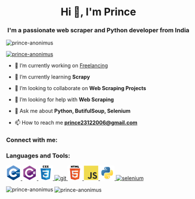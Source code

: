 <h1 align="center">Hi 👋, I'm Prince</h1>
<h3 align="center">I'm a passionate web scraper and Python developer from India</h3>

<p align="left"> <img src="https://komarev.com/ghpvc/?username=prince-anonimus&label=Profile%20views&color=0e75b6&style=flat" alt="prince-anonimus" /> </p>

<p align="left"> <a href="https://github.com/ryo-ma/github-profile-trophy"><img src="https://github-profile-trophy.vercel.app/?username=prince-anonimus" alt="prince-anonimus" /></a> </p>

- 🔭 I’m currently working on [Freelancing](www.upwork.com)

- 🌱 I’m currently learning **Scrapy**

- 👯 I’m looking to collaborate on **Web Scraping Projects**

- 🤝 I’m looking for help with **Web Scraping**

- 💬 Ask me about **Python, ButifulSoup, Selenium**

- 📫 How to reach me **prince23122006@gmail.com**

<h3 align="left">Connect with me:</h3>
<p align="left">
</p>

<h3 align="left">Languages and Tools:</h3>
<p align="left"> <a href="https://www.w3schools.com/cpp/" target="_blank" rel="noreferrer"> <img src="https://raw.githubusercontent.com/devicons/devicon/master/icons/cplusplus/cplusplus-original.svg" alt="cplusplus" width="40" height="40"/> </a> <a href="https://www.w3schools.com/cs/" target="_blank" rel="noreferrer"> <img src="https://raw.githubusercontent.com/devicons/devicon/master/icons/csharp/csharp-original.svg" alt="csharp" width="40" height="40"/> </a> <a href="https://www.w3schools.com/css/" target="_blank" rel="noreferrer"> <img src="https://raw.githubusercontent.com/devicons/devicon/master/icons/css3/css3-original-wordmark.svg" alt="css3" width="40" height="40"/> </a> <a href="https://git-scm.com/" target="_blank" rel="noreferrer"> <img src="https://www.vectorlogo.zone/logos/git-scm/git-scm-icon.svg" alt="git" width="40" height="40"/> </a> <a href="https://www.w3.org/html/" target="_blank" rel="noreferrer"> <img src="https://raw.githubusercontent.com/devicons/devicon/master/icons/html5/html5-original-wordmark.svg" alt="html5" width="40" height="40"/> </a> <a href="https://developer.mozilla.org/en-US/docs/Web/JavaScript" target="_blank" rel="noreferrer"> <img src="https://raw.githubusercontent.com/devicons/devicon/master/icons/javascript/javascript-original.svg" alt="javascript" width="40" height="40"/> </a> <a href="https://www.python.org" target="_blank" rel="noreferrer"> <img src="https://raw.githubusercontent.com/devicons/devicon/master/icons/python/python-original.svg" alt="python" width="40" height="40"/> </a> <a href="https://www.selenium.dev" target="_blank" rel="noreferrer"> <img src="https://raw.githubusercontent.com/detain/svg-logos/780f25886640cef088af994181646db2f6b1a3f8/svg/selenium-logo.svg" alt="selenium" width="40" height="40"/> </a> </p>

<p><img align="left" src="https://github-readme-stats.vercel.app/api/top-langs?username=prince-anonimus&show_icons=true&locale=en&layout=compact" alt="prince-anonimus" /></p>

<p>&nbsp;<img align="center" src="https://github-readme-stats.vercel.app/api?username=prince-anonimus&show_icons=true&locale=en" alt="prince-anonimus" /></p>
